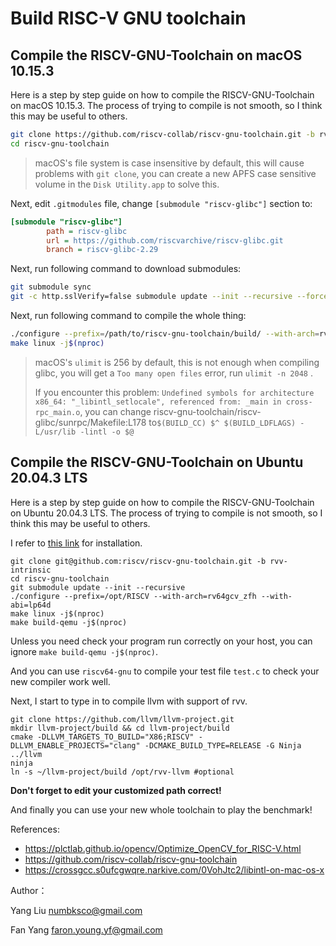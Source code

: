 # Build RISC-V GNU toolchain
## Compile the RISCV-GNU-Toolchain on macOS 10.15.3
Here is a step by step guide on how to compile the RISCV-GNU-Toolchain on macOS 10.15.3. The process of trying to compile is not smooth, so I think this may be useful to others.


```bash
git clone https://github.com/riscv-collab/riscv-gnu-toolchain.git -b rvv-intrinsic
cd riscv-gnu-toolchain
```

> macOS's file system is case insensitive by default, this will cause problems with `git clone`, you can create a new APFS case sensitive volume in the `Disk Utility.app` to solve this.




Next, edit `.gitmodules` file, change `[submodule "riscv-glibc"]` section to:

```ini
[submodule "riscv-glibc"]
        path = riscv-glibc
        url = https://github.com/riscvarchive/riscv-glibc.git
        branch = riscv-glibc-2.29
```

Next, run following command to download submodules:

```bash
git submodule sync
git -c http.sslVerify=false submodule update --init --recursive --force
```



Next, run following command to compile the whole thing:

```bash
./configure --prefix=/path/to/riscv-gnu-toolchain/build/ --with-arch=rv64gcv_zfh --with-abi=lp64d
make linux -j$(nproc)
```

>macOS's `ulimit` is 256 by default, this is not enough when compiling glibc, you will get a `Too many open files` error, run `ulimit -n 2048` .
>
>If you encounter this problem: `Undefined symbols for architecture x86_64: "_libintl_setlocale", referenced from: _main in cross-rpc_main.o`, you can change riscv-gnu-toolchain/riscv-glibc/sunrpc/Makefile:L178 to`$(BUILD_CC) $^ $(BUILD_LDFLAGS) -L/usr/lib -lintl -o $@`

## Compile the RISCV-GNU-Toolchain on Ubuntu 20.04.3 LTS

Here is a step by step guide on how to compile the RISCV-GNU-Toolchain on Ubuntu 20.04.3 LTS. The process of trying to compile is not smooth, so I think this may be useful to others.

I refer to [this link](https://github.com/plctlab/riscv-vectorized-benchmark-suite/blob/dev/Build_RISCV_GNU_toolchain.md) for installation. 

```
git clone git@github.com:riscv/riscv-gnu-toolchain.git -b rvv-intrinsic
cd riscv-gnu-toolchain
git submodule update --init --recursive
./configure --prefix=/opt/RISCV --with-arch=rv64gcv_zfh --with-abi=lp64d
make linux -j$(nproc)
make build-qemu -j$(nproc)
```
Unless you need check your program run correctly on your host, you can ignore `make build-qemu -j$(nproc)`.

And you can use `riscv64-gnu` to compile your test file `test.c` to check your new compiler work well.

Next, I start to type in to compile llvm with support of rvv.
```
git clone https://github.com/llvm/llvm-project.git
mkdir llvm-project/build && cd llvm-project/build
cmake -DLLVM_TARGETS_TO_BUILD="X86;RISCV" -DLLVM_ENABLE_PROJECTS="clang" -DCMAKE_BUILD_TYPE=RELEASE -G Ninja ../llvm
ninja
ln -s ~/llvm-project/build /opt/rvv-llvm #optional
```
**Don't forget to edit your customized path correct!**

And finally you can use your new whole toolchain to play the benchmark!


References:

- https://plctlab.github.io/opencv/Optimize_OpenCV_for_RISC-V.html
- https://github.com/riscv-collab/riscv-gnu-toolchain
- https://crossgcc.s0ufcgwqre.narkive.com/0VohJtc2/libintl-on-mac-os-x

Author：

Yang Liu numbksco@gmail.com

Fan Yang faron.young.yf@gmail.com